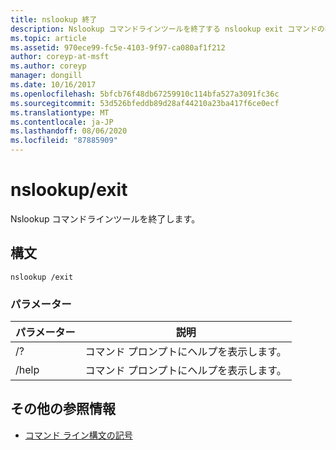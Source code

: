 ```yaml
---
title: nslookup 終了
description: Nslookup コマンドラインツールを終了する nslookup exit コマンドの参照記事。
ms.topic: article
ms.assetid: 970ece99-fc5e-4103-9f97-ca080af1f212
author: coreyp-at-msft
ms.author: coreyp
manager: dongill
ms.date: 10/16/2017
ms.openlocfilehash: 5bfcb76f48db67259910c114bfa527a3091fc36c
ms.sourcegitcommit: 53d526bfeddb89d28af44210a23ba417f6ce0ecf
ms.translationtype: MT
ms.contentlocale: ja-JP
ms.lasthandoff: 08/06/2020
ms.locfileid: "87885909"
---
```

# <a name="nslookup-exit"></a>nslookup/exit

Nslookup コマンドラインツールを終了します。

## <a name="syntax"></a>構文

```
nslookup /exit
```

### <a name="parameters"></a>パラメーター

| パラメーター | 説明 |
| --------- | ----------- |
| /? | コマンド プロンプトにヘルプを表示します。 |
| /help | コマンド プロンプトにヘルプを表示します。 |

## <a name="additional-references"></a>その他の参照情報

- [コマンド ライン構文の記号](command-line-syntax-key.md)
